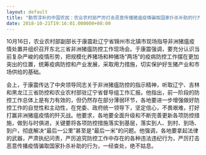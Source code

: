 ```yaml
---
layout: default
title: "勤劳淳朴的中国农民：农业农村部严厉打击恶意传播猪瘟疫情骗取国家扑杀补助的行为"
date: 2018-10-21T19:16:01.000000+08:00
---
```


10月16日，农业农村部副部长于康震赴辽宁省锦州市北镇市现场指导非洲猪瘟疫情处置并组织召开东北三省非洲猪瘟防控工作现场会。于康震强调，要充分认识当前复杂严峻的疫情形势，把规模化养猪场和种猪场“两场”的疫病防控工作摆在更加突出的位置，统筹疫病防控和产业发展，采取用力措施，切实保护好生猪产业和市场供给的基础。

会上，于康震传达了中央领导同志关于非洲猪瘟防控的指示精神，听取辽宁、吉林和黑龙江三省防控和农业农村部驻辽宁省督导组工作汇报。他指出，前一阶段的防控工作总体上是有力有效的，但仍然存在部分薄弱环节，各地要进一步增强做好防控工作的自觉性和主动性，在党委、政府统一领导下，坚定信心，不畏艰难，打好打赢非洲猪瘟疫情的歼灭战。他要求，各地要全面升级和不断完善更新各项防控措施，做到与时俱进，关键要将各项防控措施落实到基层，落实到人、到村、到场、到户，彻底解决“最后一公里”甚至是“最后一米”的问题。他强调，各地要拿起法律的武器，严肃执纪问责，严厉追究防控工作中存在的各种违法违纪行为，严厉打击恶意传播疫情骗取国家扑杀补助的行为，一经查处，绝不姑息。

